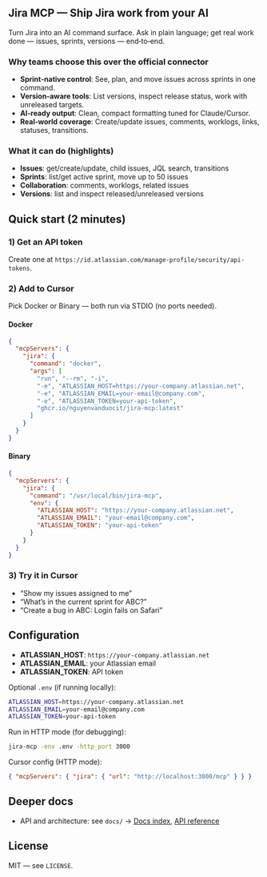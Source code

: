 ## Jira MCP — Ship Jira work from your AI

Turn Jira into an AI command surface. Ask in plain language; get real work done — issues, sprints, versions — end‑to‑end.

### Why teams choose this over the official connector
- **Sprint‑native control**: See, plan, and move issues across sprints in one command.
- **Version‑aware tools**: List versions, inspect release status, work with unreleased targets.
- **AI‑ready output**: Clean, compact formatting tuned for Claude/Cursor.
- **Real‑world coverage**: Create/update issues, comments, worklogs, links, statuses, transitions.

### What it can do (highlights)
- **Issues**: get/create/update, child issues, JQL search, transitions
- **Sprints**: list/get active sprint, move up to 50 issues
- **Collaboration**: comments, worklogs, related issues
- **Versions**: list and inspect released/unreleased versions

## Quick start (2 minutes)

### 1) Get an API token
Create one at `https://id.atlassian.com/manage-profile/security/api-tokens`.

### 2) Add to Cursor
Pick Docker or Binary — both run via STDIO (no ports needed).

#### Docker
```json
{
  "mcpServers": {
    "jira": {
      "command": "docker",
      "args": [
        "run", "--rm", "-i",
        "-e", "ATLASSIAN_HOST=https://your-company.atlassian.net",
        "-e", "ATLASSIAN_EMAIL=your-email@company.com",
        "-e", "ATLASSIAN_TOKEN=your-api-token",
        "ghcr.io/nguyenvanduocit/jira-mcp:latest"
      ]
    }
  }
}
```

#### Binary
```json
{
  "mcpServers": {
    "jira": {
      "command": "/usr/local/bin/jira-mcp",
      "env": {
        "ATLASSIAN_HOST": "https://your-company.atlassian.net",
        "ATLASSIAN_EMAIL": "your-email@company.com",
        "ATLASSIAN_TOKEN": "your-api-token"
      }
    }
  }
}
```

### 3) Try it in Cursor
- “Show my issues assigned to me”
- “What’s in the current sprint for ABC?”
- “Create a bug in ABC: Login fails on Safari”

## Configuration
- **ATLASSIAN_HOST**: `https://your-company.atlassian.net`
- **ATLASSIAN_EMAIL**: your Atlassian email
- **ATLASSIAN_TOKEN**: API token

Optional `.env` (if running locally):
```bash
ATLASSIAN_HOST=https://your-company.atlassian.net
ATLASSIAN_EMAIL=your-email@company.com
ATLASSIAN_TOKEN=your-api-token
```

Run in HTTP mode (for debugging):
```bash
jira-mcp -env .env -http_port 3000
```
Cursor config (HTTP mode):
```json
{ "mcpServers": { "jira": { "url": "http://localhost:3000/mcp" } } }
```

## Deeper docs
- API and architecture: see `docs/` → [Docs index](docs/README.md), [API reference](docs/API_REFERENCE.md)

## License
MIT — see `LICENSE`.